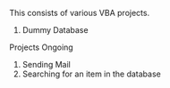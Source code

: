 
This consists of various VBA projects.

1. Dummy Database

Projects Ongoing 

1. Sending Mail
2. Searching for an item in the database
